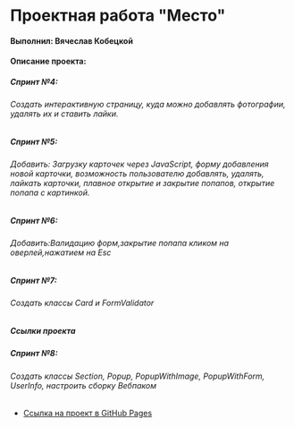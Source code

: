 # Проектная работа "Место"

#### Выполнил: Вячеслав Кобецкой

#### Описание проекта:

##### Спринт №4:

###### Создать интерактивную страницу, куда можно добавлять фотографии, удалять их и ставить лайки.

##### Спринт №5:

###### Добавить: Загрузку карточек через JavaScript, форму добавления новой карточки, возможность пользователю добавлять, удалять, лайкать карточки, плавное открытие и закрытие попапов, открытие попапа с картинкой.

##### Спринт №6:

###### Добавить:Валидацию форм,закрытие попапа кликом на оверлей,нажатием на Esc

##### Спринт №7:

###### Создать классы Card и FormValidator

##### Ссылки проекта

##### Спринт №8:

###### Создать классы Section, Popup, PopupWithImage, PopupWithForm, UserInfo, настроить сборку Вебпаком


* [Ссылка на проект в GitHub Pages](https://vyacheslav-kobetskoy.github.io/mesto/index.html)

